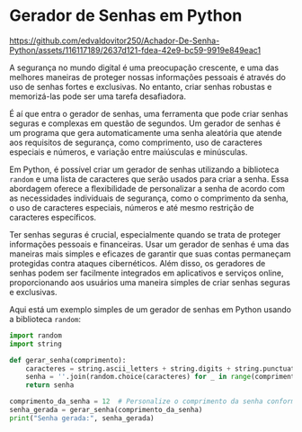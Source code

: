 # Gerador de Senhas em Python

https://github.com/edvaldovitor250/Achador-De-Senha-Python/assets/116117189/2637d121-fdea-42e9-bc59-9919e849eac1

A segurança no mundo digital é uma preocupação crescente, e uma das melhores maneiras de proteger nossas informações pessoais é através do uso de senhas fortes e exclusivas. No entanto, criar senhas robustas e memorizá-las pode ser uma tarefa desafiadora.

É aí que entra o gerador de senhas, uma ferramenta que pode criar senhas seguras e complexas em questão de segundos. Um gerador de senhas é um programa que gera automaticamente uma senha aleatória que atende aos requisitos de segurança, como comprimento, uso de caracteres especiais e números, e variação entre maiúsculas e minúsculas.

Em Python, é possível criar um gerador de senhas utilizando a biblioteca `random` e uma lista de caracteres que serão usados para criar a senha. Essa abordagem oferece a flexibilidade de personalizar a senha de acordo com as necessidades individuais de segurança, como o comprimento da senha, o uso de caracteres especiais, números e até mesmo restrição de caracteres específicos.

Ter senhas seguras é crucial, especialmente quando se trata de proteger informações pessoais e financeiras. Usar um gerador de senhas é uma das maneiras mais simples e eficazes de garantir que suas contas permaneçam protegidas contra ataques cibernéticos. Além disso, os geradores de senhas podem ser facilmente integrados em aplicativos e serviços online, proporcionando aos usuários uma maneira simples de criar senhas seguras e exclusivas.

Aqui está um exemplo simples de um gerador de senhas em Python usando a biblioteca `random`:

```python
import random
import string

def gerar_senha(comprimento):
    caracteres = string.ascii_letters + string.digits + string.punctuation
    senha = ''.join(random.choice(caracteres) for _ in range(comprimento))
    return senha

comprimento_da_senha = 12  # Personalize o comprimento da senha conforme necessário
senha_gerada = gerar_senha(comprimento_da_senha)
print("Senha gerada:", senha_gerada)
